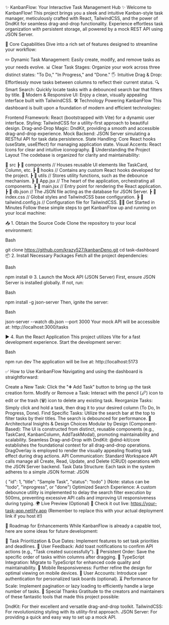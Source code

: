 ✨ KanbanFlow: Your Interactive Task Management Hub ✨
Welcome to KanbanFlow! This project brings you a sleek and intuitive Kanban-style task manager, meticulously crafted with React, TailwindCSS, and the power of DndKit for seamless drag-and-drop functionality. Experience effortless task organization with persistent storage, all powered by a mock REST API using JSON Server.

🚀 Core Capabilities
Dive into a rich set of features designed to streamline your workflow:

✏️ Dynamic Task Management: Easily create, modify, and remove tasks as your needs evolve.
📊 Clear Task Stages: Organize your work across three distinct states: "To Do," "In Progress," and "Done."
🖐️ Intuitive Drag & Drop: Effortlessly move tasks between columns to reflect their current status.
🔍 Smart Search: Quickly locate tasks with a debounced search bar that filters by title.
🎨 Modern & Responsive UI: Enjoy a clean, visually appealing interface built with TailwindCSS.
🛠️ Technology Powering KanbanFlow
This dashboard is built upon a foundation of modern and efficient technologies:

Frontend Framework: React (bootstrapped with Vite) for a dynamic user interface.
Styling: TailwindCSS for a utility-first approach to beautiful design.
Drag-and-Drop Magic: DndKit, providing a smooth and accessible drag-and-drop experience.
Mock Backend: JSON Server simulating a RESTful API for task data persistence.
State Handling: Core React hooks (useState, useEffect) for managing application state.
Visual Accents: React Icons for clear and intuitive iconography.
📂 Understanding the Project Layout
The codebase is organized for clarity and maintainability:

📁 src
┣ 📂 components   // Houses reusable UI elements like TaskCard, Column, etc.
┣ 📂 hooks        // Contains any custom React hooks developed for the project.
┣ 📂 utils        // Stores utility functions, such as the debounce mechanism.
┣ 📄 App.jsx       // The heart of the application, orchestrating all components.
┣ 📄 main.jsx      // Entry point for rendering the React application.
┣ 📄 db.json       // The JSON file acting as the database for JSON Server.
┣ 📄 index.css     // Global styles and TailwindCSS base configuration.
┣ 📄 tailwind.config.js // Configuration file for TailwindCSS.
🧑‍💻 Get Started in Minutes
Follow these simple steps to get KanbanFlow up and running on your local machine:

📥 1. Obtain the Source Code
Clone the repository to your local environment:

Bash

git clone https://github.com/krazy527/kanbanDeno.git
cd task-dashboard
📦 2. Install Necessary Packages
Fetch all the project dependencies:

Bash

npm install
🌐 3. Launch the Mock API (JSON Server)
First, ensure JSON Server is installed globally. If not, run:

Bash

npm install -g json-server
Then, ignite the server:

Bash

json-server --watch db.json --port 3000
Your mock API will be accessible at: http://localhost:3000/tasks

▶️ 4. Run the React Application
This project utilizes Vite for a fast development experience. Start the development server:

Bash

npm run dev
The application will be live at: http://localhost:5173

✅ How to Use KanbanFlow
Navigating and using the dashboard is straightforward:

Create a New Task: Click the "➕ Add Task" button to bring up the task creation form.
Modify or Remove a Task: Interact with the pencil (🖉) icon to edit or the trash (🗑️) icon to delete any existing task.
Reorganize Tasks: Simply click and hold a task, then drag it to your desired column (To Do, In Progress, Done).
Find Specific Tasks: Utilize the search bar at the top to filter tasks by their titles. The search is debounced for performance.
🧱 Architectural Insights & Design Choices
Modular by Design (Component-Based): The UI is constructed from distinct, reusable components (e.g., TaskCard, KanbanColumn, AddTaskModal), promoting maintainability and scalability.
Seamless Drag-and-Drop with DndKit:
@dnd-kit/core establishes the foundational context for all drag-and-drop operations.
DragOverlay is employed to render the visually appealing floating task effect during drag actions.
API Communication: Standard Workspace API calls manage all Create, Read, Update, and Delete (CRUD) operations with the JSON Server backend.
Task Data Structure: Each task in the system adheres to a simple JSON format:
JSON

{
  "id": 1,
  "title": "Sample Task",
  "status": "todo"
}
(Note: status can be "todo", "inprogress", or "done")
Optimized Search Experience: A custom debounce utility is implemented to delay the search filter execution by 500ms, preventing excessive API calls and improving UI responsiveness during typing.
🌍 Live Preview (Optional)
🔗 Check it out live: https://your-task-app.netlify.app
(Remember to replace this with your actual deployment link if you host it!)

🧪 Roadmap for Enhancements
While KanbanFlow is already a capable tool, here are some ideas for future development:

🌟 Task Prioritization & Due Dates: Implement features to set task priorities and deadlines.
💬 User Feedback: Add toast notifications to confirm API actions (e.g., "Task created successfully").
💾 Persistent Order: Save the specific order of tasks within columns after dragging.
🔧 TypeScript Integration: Migrate to TypeScript for enhanced code quality and maintainability.
📱 Mobile Responsiveness: Further refine the design for optimal viewing on mobile devices.
🔐 User Accounts: Introduce user authentication for personalized task boards (optional).
⏳ Performance for Scale: Implement pagination or lazy loading to efficiently handle a large number of tasks.
🙌 Special Thanks
Gratitude to the creators and maintainers of these fantastic tools that made this project possible:

DndKit: For their excellent and versatile drag-and-drop toolkit.
TailwindCSS: For revolutionizing styling with its utility-first approach.
JSON Server: For providing a quick and easy way to set up a mock API.